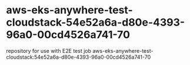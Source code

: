 # aws-eks-anywhere-test-cloudstack-54e52a6a-d80e-4393-96a0-00cd4526a741-70
repository for use with E2E test job aws-eks-anywhere-test-cloudstack:54e52a6a-d80e-4393-96a0-00cd4526a741-70
